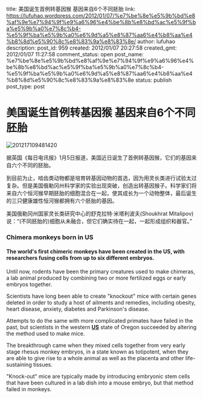 title: 美国诞生首例转基因猴 基因来自6个不同胚胎
link: https://lufuhao.wordpress.com/2012/01/07/%e7%be%8e%e5%9b%bd%e8%af%9e%e7%94%9f%e9%a6%96%e4%be%8b%e8%bd%ac%e5%9f%ba%e5%9b%a0%e7%8c%b4-%e5%9f%ba%e5%9b%a0%e6%9d%a5%e8%87%aa6%e4%b8%aa%e4%b8%8d%e5%90%8c%e8%83%9a%e8%83%8e/
author: lufuhao
description: 
post_id: 959
created: 2012/01/07 20:27:58
created_gmt: 2012/01/07 11:27:58
comment_status: open
post_name: %e7%be%8e%e5%9b%bd%e8%af%9e%e7%94%9f%e9%a6%96%e4%be%8b%e8%bd%ac%e5%9f%ba%e5%9b%a0%e7%8c%b4-%e5%9f%ba%e5%9b%a0%e6%9d%a5%e8%87%aa6%e4%b8%aa%e4%b8%8d%e5%90%8c%e8%83%9a%e8%83%8e
status: publish
post_type: post

# 美国诞生首例转基因猴 基因来自6个不同胚胎

![201217109481420](http://lufuhao.files.wordpress.com/2012/01/201217109481420_thumb.jpg)

据英国《每日电讯报》1月5日报道，美国近日诞生了首例转基因猴，它们的基因来自六个不同的胚胎。 

到目前为止，啮齿类动物都是培育转基因动物的首选，因为用灵长类进行试验太过复杂。但是美国俄勒冈州科学家的实验出现突破，创造出转基因猴子。科学家们将来自六个恒河猴早期胚胎的细胞混合在一起，使其成长为一个动物整体，最后诞生的三只健康雄性恒河猴都拥有六个胚胎的基因。 

美国俄勒冈州国家灵长类研究中心的舒克拉特·米塔利波夫(Shoukhrat Mitalipov)说：“(不同胚胎的)细胞从未融合，但它们确实待在一起，一起形成组织和器官。” 

### Chimera monkeys born in US

#### The world's first chimeric monkeys have been created in the US, with researchers fusing cells from up to six different embryos.

Until now, rodents have been the primary creatures used to make chimeras, a lab animal produced by combining two or more fertilized eggs or early embryos together. 

Scientists have long been able to create "knockout" mice with certain genes deleted in order to study a host of ailments and remedies, including obesity, heart disease, anxiety, diabetes and Parkinson's disease. 

Attempts to do the same with more complicated primates have failed in the past, but scientists in the western **[US](http://www.telegraph.co.uk/news/worldnews/northamerica/usa/)** state of Oregon succeeded by altering the method used to make mice. 

The breakthrough came when they mixed cells together from very early stage rhesus monkey embryos, in a state known as totipotent, when they are able to give rise to a whole animal as well as the placenta and other life-sustaining tissues. 

"Knock-out" mice are typically made by introducing embryonic stem cells that have been cultured in a lab dish into a mouse embryo, but that method failed in monkeys.